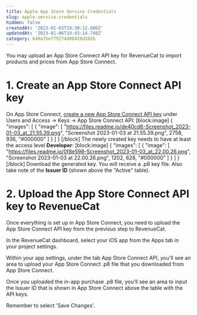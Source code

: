 ```yaml
---
title: Apple App Store Service Credentials
slug: apple-service-credentials
hidden: false
createdAt: '2023-01-03T19:30:12.606Z'
updatedAt: '2023-01-06T19:43:14.748Z'
category: 640a7bef79274d00428d102b
---
```

You may upload an App Store Connect API key for RevenueCat to import products and prices from App Store Connect. 

# 1. Create an App Store Connect API key

On App Store Connect, [create a new App Store Connect API key](https://developer.apple.com/documentation/appstoreconnectapi/creating_api_keys_for_app_store_connect_api) under Users and Access → Keys → App Store Connect API:
[block:image]
{
  "images": [
    {
      "image": [
        "https://files.readme.io/de40cd6-Screenshot_2023-01-03_at_21.55.39.png",
        "Screenshot 2023-01-03 at 21.55.39.png",
        2758,
        936,
        "#000000"
      ]
    }
  ]
}
[/block]
The newly created key needs to have at least the access level **Developer**:
[block:image]
{
  "images": [
    {
      "image": [
        "https://files.readme.io/0f8e598-Screenshot_2023-01-03_at_22.00.26.png",
        "Screenshot 2023-01-03 at 22.00.26.png",
        1202,
        628,
        "#000000"
      ]
    }
  ]
}
[/block]
Download the generated key. You will receive a .p8 key file. Also take note of the **Issuer ID** (shown above the "Active" table).

# 2. Upload the App Store Connect API key to RevenueCat

Once everything is set up in App Store Connect, you need to upload the App Store Connect API key from the previous step to RevenueCat. 

In the RevenueCat dashboard, select your iOS app from the Apps tab in your project settings.

Within your app settings, under the tab App Store Connect API, you'll see an area to upload your App Store Connect .p8 file that you downloaded from App Store Connect. 

Once you uploaded the in-app purchase .p8 file, you'll see an area to input the Issuer ID that is shown in App Store Connect above the table with the API keys.

Remember to select 'Save Changes'.